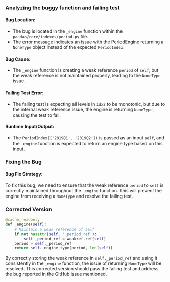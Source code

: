 ### Analyzing the buggy function and failing test

#### Bug Location:
- The bug is located in the `_engine` function within the `pandas/core/indexes/period.py` file.
- The error message indicates an issue with the PeriodEngine returning a `NoneType` object instead of the expected `PeriodIndex`.

#### Bug Cause:
- The `_engine` function is creating a weak reference `period` of `self`, but the weak reference is not maintained properly, leading to the `NoneType` issue.

#### Failing Test Error:
- The failing test is expecting all levels in `idx2` to be monotonic, but due to the internal weak reference issue, the engine is returning `NoneType`, causing the test to fail.

#### Runtime Input/Output:
- The `PeriodIndex(['2019Q1', '2019Q2'])` is passed as an input `self`, and the `_engine` function is expected to return an engine type based on this input.

### Fixing the Bug

#### Bug Fix Strategy:
To fix this bug, we need to ensure that the weak reference `period` to `self` is correctly maintained throughout the `_engine` function. This will prevent the engine from receiving a `NoneType` and resolve the failing test. 

### Corrected Version

```python
@cache_readonly
def _engine(self):
    # Maintain a weak reference of self
    if not hasattr(self, '_period_ref'):
        self._period_ref = weakref.ref(self)
    period = self._period_ref
    return self._engine_type(period, len(self))
```

By correctly storing the weak reference in `self._period_ref` and using it consistently in the `_engine` function, the issue of returning `NoneType` will be resolved. This corrected version should pass the failing test and address the bug reported in the GitHub issue mentioned.